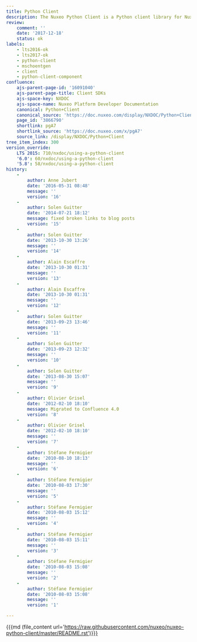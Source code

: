 ```yaml
---
title: Python Client
description: The Nuxeo Python Client is a Python client library for Nuxeo Automation and REST API.
review:
    comment: ''
    date: '2017-12-18'
    status: ok
labels:
    - lts2016-ok
    - lts2017-ok
    - python-client
    - mschoentgen
    - client
    - python-client-component
confluence:
    ajs-parent-page-id: '16091040'
    ajs-parent-page-title: Client SDKs
    ajs-space-key: NXDOC
    ajs-space-name: Nuxeo Platform Developer Documentation
    canonical: Python+Client
    canonical_source: 'https://doc.nuxeo.com/display/NXDOC/Python+Client'
    page_id: '3866790'
    shortlink: pgA7
    shortlink_source: 'https://doc.nuxeo.com/x/pgA7'
    source_link: /display/NXDOC/Python+Client
tree_item_index: 300
version_override:
    LTS 2015: 710/nxdoc/using-a-python-client
    '6.0': 60/nxdoc/using-a-python-client
    '5.8': 58/nxdoc/using-a-python-client
history:
    -
        author: Anne Jubert
        date: '2016-05-31 08:48'
        message: ''
        version: '16'
    -
        author: Solen Guitter
        date: '2014-07-21 18:12'
        message: fixed broken links to blog posts
        version: '15'
    -
        author: Solen Guitter
        date: '2013-10-30 13:26'
        message: ''
        version: '14'
    -
        author: Alain Escaffre
        date: '2013-10-30 01:31'
        message: ''
        version: '13'
    -
        author: Alain Escaffre
        date: '2013-10-30 01:31'
        message: ''
        version: '12'
    -
        author: Solen Guitter
        date: '2013-09-23 13:46'
        message: ''
        version: '11'
    -
        author: Solen Guitter
        date: '2013-09-23 12:32'
        message: ''
        version: '10'
    -
        author: Solen Guitter
        date: '2013-08-30 15:07'
        message: ''
        version: '9'
    -
        author: Olivier Grisel
        date: '2012-02-10 18:10'
        message: Migrated to Confluence 4.0
        version: '8'
    -
        author: Olivier Grisel
        date: '2012-02-10 18:10'
        message: ''
        version: '7'
    -
        author: Stéfane Fermigier
        date: '2010-08-10 18:13'
        message: ''
        version: '6'
    -
        author: Stéfane Fermigier
        date: '2010-08-03 17:30'
        message: ''
        version: '5'
    -
        author: Stéfane Fermigier
        date: '2010-08-03 15:12'
        message: ''
        version: '4'
    -
        author: Stéfane Fermigier
        date: '2010-08-03 15:11'
        message: ''
        version: '3'
    -
        author: Stéfane Fermigier
        date: '2010-08-03 15:08'
        message: ''
        version: '2'
    -
        author: Stéfane Fermigier
        date: '2010-08-03 15:08'
        message: ''
        version: '1'

---
```

{{{md (file_content url='https://raw.githubusercontent.com/nuxeo/nuxeo-python-client/master/README.rst')}}}
